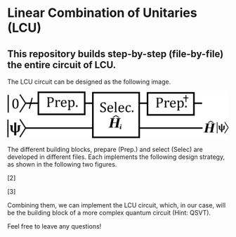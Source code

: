 # Linear Combination of Unitaries (LCU)

## This repository builds step-by-step (file-by-file) the entire circuit of LCU.

The LCU circuit can be designed as the following image.

<div align="center">
    <img src="images/LCU.png" width="600">
</div>

The different building blocks, prepare (Prep.) and select (Selec) are developed in different files. Each implements the following design strategy, as shown in the following two figures.

[2]

[3]

Combining them, we can implement the LCU circuit, which, in our case, will be the building block of a more complex quantum circuit (Hint: QSVT).

Feel free to leave any questions!
